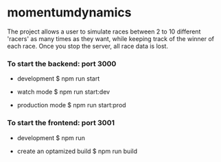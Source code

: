 # momentumdynamics

The project allows a user to simulate races between 2 to 10 different 'racers' as many times as they want, while keeping track of the winner of each race. Once you stop the server, all race data is lost.

### To start the backend: port 3000
- development
$ npm run start

- watch mode
$ npm run start:dev

- production mode
$ npm run start:prod

### To start the frontend: port 3001
- development
$ npm run

- create an optamized build
$ npm run build

